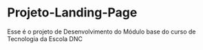 # Projeto-Landing-Page
Esse é o projeto de Desenvolvimento do Módulo base do curso de Tecnologia da Escola DNC
